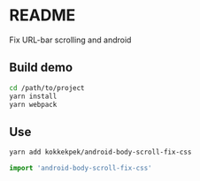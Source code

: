 # README
Fix URL-bar scrolling and android

## Build demo
```sh
cd /path/to/project
yarn install
yarn webpack
```

## Use
```sh
yarn add kokkekpek/android-body-scroll-fix-css
```

```js
import 'android-body-scroll-fix-css'
```